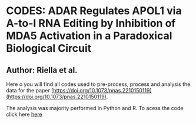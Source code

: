 # CODES: ADAR Regulates APOL1 via A-to-I RNA Editing by Inhibition of MDA5 Activation in a Paradoxical Biological Circuit
## Author: Riella et al.

Here o you will find all codes used to pre-process, process and analysis the data for the paper [https://doi.org/10.1073/pnas.2210150119](https://doi.org/10.1073/pnas.2210150119).

The analysis was majority performed in Python and R. To acess the code click here [here](https://github.com/guilhermetabordaribas/ADAR_Regulates_APOL1_via_A2I_RNA_Editing/blob/main/codes_for_analytics.ipynb)
